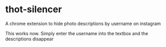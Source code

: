 # thot-silencer
A chrome extension to hide photo descriptions by username on instagram

This works now. Simply enter the username into the textbox and the descriptions disappear
